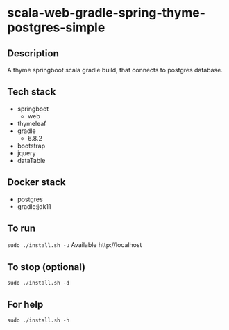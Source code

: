 # scala-web-gradle-spring-thyme-postgres-simple

## Description
A thyme springboot scala gradle build,
that connects to postgres database.

## Tech stack
- springboot
  - web
- thymeleaf
- gradle
  - 6.8.2
- bootstrap
- jquery
- dataTable

## Docker stack
- postgres
- gradle:jdk11

## To run
`sudo ./install.sh -u`
Available http://localhost

## To stop (optional)
`sudo ./install.sh -d`

## For help
`sudo ./install.sh -h`
